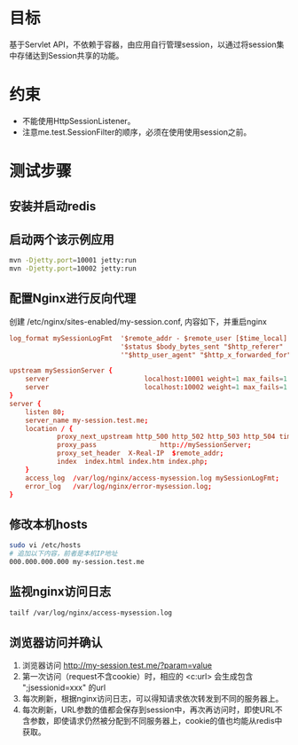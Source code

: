# 目标
基于Servlet API，不依赖于容器，由应用自行管理session，以通过将session集中存储达到Session共享的功能。

# 约束
* 不能使用HttpSessionListener。
* 注意me.test.SessionFilter的顺序，必须在使用使用session之前。

# 测试步骤
## 安装并启动redis
## 启动两个该示例应用

```sh
mvn -Djetty.port=10001 jetty:run
mvn -Djetty.port=10002 jetty:run
```
## 配置Nginx进行反向代理

创建 /etc/nginx/sites-enabled/my-session.conf, 内容如下，并重启nginx

```conf
log_format mySessionLogFmt  '$remote_addr - $remote_user [$time_local] "$request" '
                            '$status $body_bytes_sent "$http_referer" '
                            '"$http_user_agent" "$http_x_forwarded_for" $upstream_addr';

upstream mySessionServer {
    server                        localhost:10001 weight=1 max_fails=1 fail_timeout=1s;
    server                        localhost:10002 weight=1 max_fails=1 fail_timeout=1s;
}
server {
    listen 80;
    server_name my-session.test.me;
    location / {
            proxy_next_upstream http_500 http_502 http_503 http_504 timeout error invalid_header;
            proxy_pass                http://mySessionServer;
            proxy_set_header  X-Real-IP  $remote_addr;
            index  index.html index.htm index.php;
    }
    access_log  /var/log/nginx/access-mysession.log mySessionLogFmt;
    error_log   /var/log/nginx/error-mysession.log;
}
```

## 修改本机hosts

```sh
sudo vi /etc/hosts 
# 追加以下内容，前者是本机IP地址
000.000.000.000 my-session.test.me 
```

## 监视nginx访问日志

```sh
tailf /var/log/nginx/access-mysession.log
```
## 

## 浏览器访问并确认
1. 浏览器访问 http://my-session.test.me/?param=value
1. 第一次访问（request不含cookie）时，相应的 &lt;c:url&gt; 会生成包含 ";jsessionid=xxx" 的url
1. 每次刷新，根据nginx访问日志，可以得知请求依次转发到不同的服务器上。
1. 每次刷新，URL参数的值都会保存到session中，再次再访问时，即使URL不含参数，即使请求仍然被分配到不同服务器上，cookie的值也均能从redis中获取。
